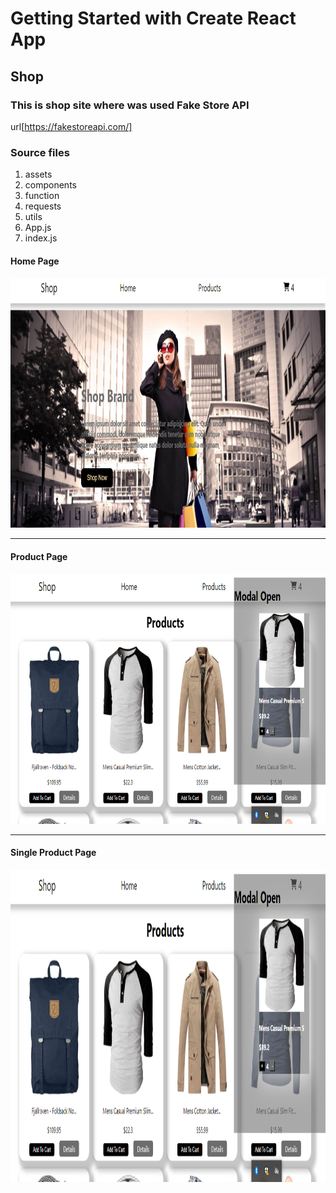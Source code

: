 # Getting Started with Create React App

## Shop

### This is shop site where was used Fake Store API

url[https://fakestoreapi.com/]

### Source files

1. assets
2. components
3. function
4. requests
5. utils
6. App.js
7. index.js

#### Home Page

<img src="./src/imageGithub/home.png" width="700px" height="400px">

---

#### Product Page

<img src="./src/imageGithub/product1.png" width="700px" height="400px">

---

#### Single Product Page

<img src="./src/imageGithub/product1.png" width="600px" height="500px">
